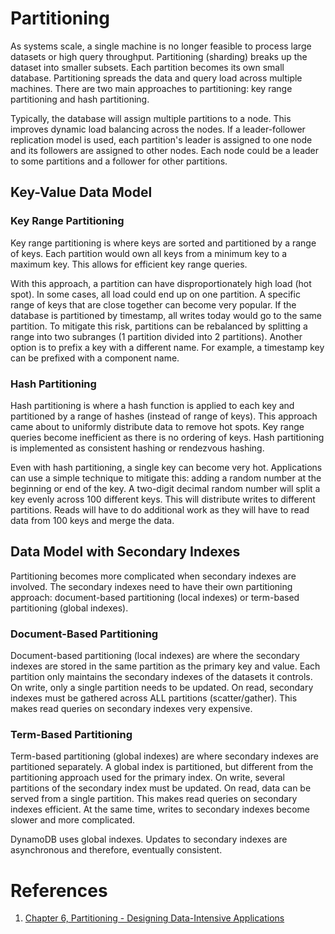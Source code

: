 # Partitioning
As systems scale, a single machine is no longer feasible to process large datasets or high query throughput. Partitioning (sharding) breaks up the dataset into smaller subsets. Each partition becomes its own small database. Partitioning spreads the data and query load across multiple machines. There are two main approaches to partitioning: key range partitioning and hash partitioning.

Typically, the database will assign multiple partitions to a node. This improves dynamic load balancing across the nodes. If a leader-follower replication model is used, each partition's leader is assigned to one node and its followers are assigned to other nodes. Each node could be a leader to some partitions and a follower for other partitions.
## Key-Value Data Model
### Key Range Partitioning
Key range partitioning is where keys are sorted and partitioned by a range of keys. Each partition would own all keys from a minimum key to a maximum key. This allows for efficient key range queries. 

With this approach, a partition can have disproportionately high load (hot spot). In some cases, all load could end up on one partition. A specific range of keys that are close together can become very popular. If the database is partitioned by timestamp, all writes today would go to the same partition. To mitigate this risk, partitions can be rebalanced by splitting a range into two subranges (1 partition divided into 2 partitions). Another option is to prefix a key with a different name. For example, a timestamp key can be prefixed with a component name.
### Hash Partitioning
Hash partitioning is where a hash function is applied to each key and partitioned by a range of hashes (instead of range of keys). This approach came about to uniformly distribute data to remove hot spots. Key range queries become inefficient as there is no ordering of keys. Hash partitioning is implemented as consistent hashing or rendezvous hashing.

Even with hash partitioning, a single key can become very hot. Applications can use a simple technique to mitigate this: adding a random number at the beginning or end of the key. A two-digit decimal random number will split a key evenly across 100 different keys. This will distribute writes to different partitions. Reads will have to do additional work as they will have to read data from 100 keys and merge the data.
## Data Model with Secondary Indexes
Partitioning becomes more complicated when secondary indexes are involved. The secondary indexes need to have their own partitioning approach: document-based partitioning (local indexes) or term-based partitioning (global indexes).
### Document-Based Partitioning
Document-based partitioning (local indexes) are where the secondary indexes are stored in the same partition as the primary key and value. Each partition only maintains the secondary indexes of the datasets it controls. On write, only a single partition needs to be updated. On read, secondary indexes must be gathered across ALL partitions (scatter/gather). This makes read queries on secondary indexes very expensive.
### Term-Based Partitioning
Term-based partitioning (global indexes) are where secondary indexes are partitioned separately. A global index is partitioned, but different from the partitioning approach used for the primary index. On write, several partitions of the secondary index must be updated. On read, data can be served from a single partition. This makes read queries on secondary indexes efficient. At the same time, writes to secondary indexes become slower and more complicated.

DynamoDB uses global indexes. Updates to secondary indexes are asynchronous and therefore, eventually consistent.
# References
1. [Chapter 6, Partitioning - Designing Data-Intensive Applications](https://www.amazon.com/Designing-Data-Intensive-Applications-Reliable-Maintainable/dp/1449373321)
